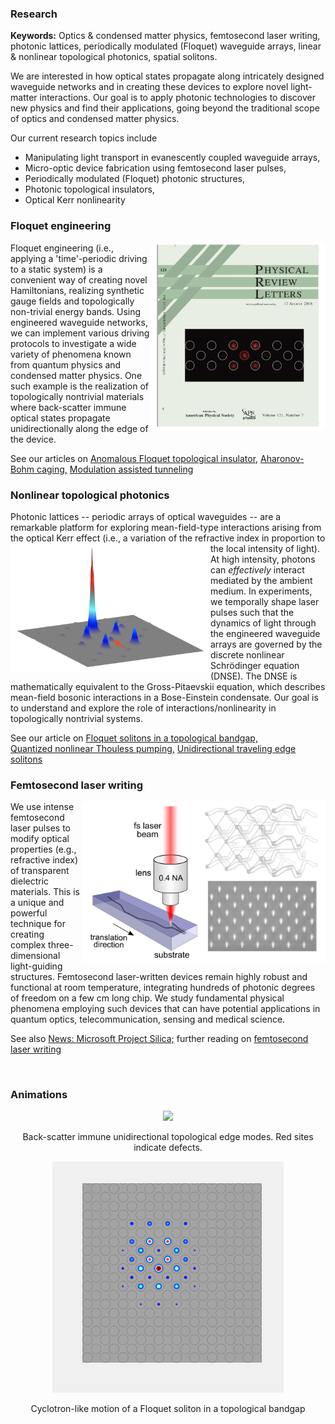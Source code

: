 ### Research



**Keywords:** Optics & condensed matter physics, femtosecond laser writing, photonic lattices,
periodically modulated (Floquet) waveguide arrays, linear & nonlinear topological photonics, spatial solitons.

We are interested in how optical states propagate along intricately designed waveguide networks and in creating these devices to explore novel light-matter interactions. Our goal is to apply photonic technologies to discover new physics and find their applications, going beyond the traditional scope of 
optics and condensed matter physics. <br />

Our current research topics include <br />
   - Manipulating light transport in evanescently coupled waveguide arrays,
   - Micro-optic device fabrication using femtosecond laser pulses, 
   - Periodically modulated (Floquet) photonic structures,
   - Photonic topological insulators,
   - Optical Kerr nonlinearity 

### Floquet engineering
[<img align="right" src="imageN/PRL_cover2.png " width="280"/>](https://journals.aps.org/prl/issues/121/7)
Floquet engineering (i.e., applying a 'time'-periodic driving to a static system) is a convenient way of creating novel Hamiltonians, realizing synthetic gauge fields and topologically non-trivial energy bands. Using engineered waveguide networks, we can implement various driving protocols to investigate a wide variety of phenomena known from quantum physics and condensed matter physics. One such example is the realization of topologically nontrivial materials where back-scatter immune optical states propagate unidirectionally along the edge of the device. 

See our articles on [Anomalous Floquet topological insulator,](https://doi.org/10.1038/ncomms13918) [Aharonov-Bohm caging,](https://doi.org/10.1103/PhysRevLett.121.075502) [Modulation assisted tunneling](https://doi.org/10.1088/1367-2630/17/11/115002)

### Nonlinear topological photonics
Photonic lattices -- periodic arrays of optical waveguides -- are a remarkable platform for exploring mean-field-type interactions arising from the optical Kerr effect (i.e., a variation of the refractive index in proportion to the local intensity of light). 
[<img align="left" src="imageN/NLtopo2.png " width="320"/>](https://doi.org/10.1126/science.aba8725)
At high intensity, photons can *effectively* interact mediated by the ambient medium. In experiments, we temporally shape laser pulses such that the dynamics of light through the engineered waveguide arrays are governed by the discrete nonlinear Schrödinger equation (DNSE). The DNSE is mathematically equivalent to the Gross-Pitaevskii equation, which describes mean-field bosonic interactions in a Bose-Einstein condensate. Our goal is to understand and explore the role of interactions/nonlinearity in topologically nontrivial systems. 

See our article on [Floquet solitons in a topological bandgap,](https://doi.org/10.1126/science.aba8725)  
[Quantized nonlinear Thouless pumping,](https://doi.org/10.1038/s41586-021-03688-9)
[Unidirectional traveling edge solitons](https://doi.org/10.1103/PhysRevX.11.041057)

### Femtosecond laser writing
<img align="right" src="imageN/FLW2.png  " width="390"/> 
We use intense femtosecond laser pulses to modify optical properties (e.g., refractive index) of transparent dielectric materials. This is a unique and powerful technique for creating complex three-dimensional light-guiding structures. Femtosecond laser-written devices remain highly robust and functional at room temperature, integrating hundreds of photonic degrees of freedom on a few cm long chip. We study fundamental physical phenomena employing such devices that can have potential applications in quantum optics, telecommunication, sensing and medical science. 

See also [News: Microsoft Project Silica;](https://news.microsoft.com/innovation-stories/ignite-project-silica-superman/) further reading on [femtosecond laser writing](https://doi.org/10.1038/nphoton.2008.47)<br />

<br />



### Animations
<p align="center">
<img src="imageN/Edgepropagation_GIF_N2.gif" width="370"/>
</p>

<p align="center">
Back-scatter immune unidirectional topological edge modes.
Red sites indicate defects.
</p>

<p align="center">
<img src="imageN/SolitonEvolution_GIF_2.gif" width="370"/>
</p>

<p align="center">
Cyclotron-like motion of a Floquet soliton in a topological bandgap
</p>


